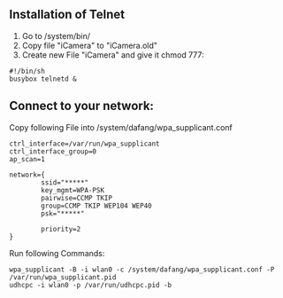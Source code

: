 ## Installation of Telnet

1. Go to /system/bin/
2. Copy file "iCamera" to "iCamera.old"
3. Create new File "iCamera" and give it chmod 777:

```
#!/bin/sh
busybox telnetd &
```


## Connect to your network:

Copy following File into /system/dafang/wpa_supplicant.conf
```
ctrl_interface=/var/run/wpa_supplicant
ctrl_interface_group=0
ap_scan=1

network={
        ssid="*****"
        key_mgmt=WPA-PSK
        pairwise=CCMP TKIP
        group=CCMP TKIP WEP104 WEP40
        psk="*****"

        priority=2
}
```
Run following Commands:

```
wpa_supplicant -B -i wlan0 -c /system/dafang/wpa_supplicant.conf -P /var/run/wpa_supplicant.pid
udhcpc -i wlan0 -p /var/run/udhcpc.pid -b

```
